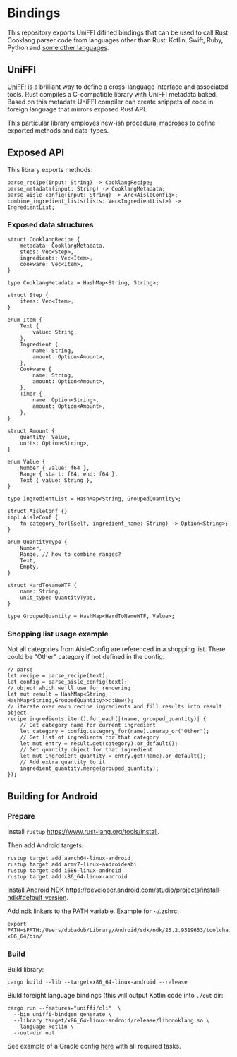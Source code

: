
# Bindings

This repository exports UniFFI difined bindings that can be used to call Rust Cooklang parser code from languages other than Rust: Kotlin, Swift, Ruby, Python and [some other languages](https://mozilla.github.io/uniffi-rs/#third-party-foreign-language-bindings).

## UniFFI

[UniFFI](https://mozilla.github.io/uniffi-rs/Overview.html) is a brilliant way to define a cross-language interface and associated tools. Rust compiles a C-compatible library with UniFFI metadata baked. Based on this metadata UniFFI compiler can create snippets of code in foreign language that mirrors exposed Rust API.

This particular library employes new-ish [procedural macroses](https://mozilla.github.io/uniffi-rs/proc_macro/index.html) to define exported methods and data-types.

## Exposed API

This library exports methods:

    parse_recipe(input: String) -> CooklangRecipe;
    parse_metadata(input: String) -> CooklangMetadata;
    parse_aisle_config(input: String) -> Arc<AisleConfig>;
    combine_ingredient_lists(lists: Vec<IngredientList>) -> IngredientList;


### Exposed data structures

    struct CooklangRecipe {
        metadata: CooklangMetadata,
        steps: Vec<Step>,
        ingredients: Vec<Item>,
        cookware: Vec<Item>,
    }

    type CooklangMetadata = HashMap<String, String>;

    struct Step {
        items: Vec<Item>,
    }

    enum Item {
        Text {
            value: String,
        },
        Ingredient {
            name: String,
            amount: Option<Amount>,
        },
        Cookware {
            name: String,
            amount: Option<Amount>,
        },
        Timer {
            name: Option<String>,
            amount: Option<Amount>,
        },
    }

    struct Amount {
        quantity: Value,
        units: Option<String>,
    }

    enum Value {
        Number { value: f64 },
        Range { start: f64, end: f64 },
        Text { value: String },
    }

    type IngredientList = HashMap<String, GroupedQuantity>;

    struct AisleConf {}
    impl AisleConf {
        fn category_for(&self, ingredient_name: String) -> Option<String>;
    }

    enum QuantityType {
        Number,
        Range, // how to combine ranges?
        Text,
        Empty,
    }

    struct HardToNameWTF {
        name: String,
        unit_type: QuantityType,
    }

    type GroupedQuantity = HashMap<HardToNameWTF, Value>;


### Shopping list usage example

Not all categories from AisleConfig are referenced in a shopping list. There could be "Other" category if not defined in the config.

    // parse
    let recipe = parse_recipe(text);
    let config = parse_aisle_config(text);
    // object which we'll use for rendering
    let mut result = HashMap<String, HashMap<String,GroupedQuantity>>::New();
    // iterate over each recipe ingredients and fill results into result object.
    recipe.ingredients.iter().for_each(|(name, grouped_quantity)| {
        // Get category name for current ingredient
        let category = config.category_for(name).unwrap_or("Other");
        // Get list of ingredients for that category
        let mut entry = result.get(category).or_default();
        // Get quantity object for that ingredient
        let mut ingredient_quantity = entry.get(name).or_default();
        // Add extra quantity to it
        ingredient_quantity.merge(grouped_quantity);
    });



## Building for Android

### Prepare

Install `rustup` https://www.rust-lang.org/tools/install.

Then add Android targets.

    rustup target add aarch64-linux-android
    rustup target add armv7-linux-androideabi
    rustup target add i686-linux-android
    rustup target add x86_64-linux-android

Install Android NDK https://developer.android.com/studio/projects/install-ndk#default-version.

Add ndk linkers to the PATH variable. Example for ~/.zshrc:

    export PATH=$PATH:/Users/dubadub/Library/Android/sdk/ndk/25.2.9519653/toolchains/llvm/prebuilt/darwin-x86_64/bin/

### Build

Build library:

    cargo build --lib --target=x86_64-linux-android --release

Biuld foreight language bindings (this will output Kotlin code into `./out` dir:

    cargo run --features="uniffi/cli"  \
      --bin uniffi-bindgen generate \
      --library target/x86_64-linux-android/release/libcooklang.so \
      --language kotlin \
      --out-dir out

See example of a Gradle config [here](https://github.com/cooklang/cooklang-android/blob/main/app/build.gradle#L77-L132) with all required tasks.
